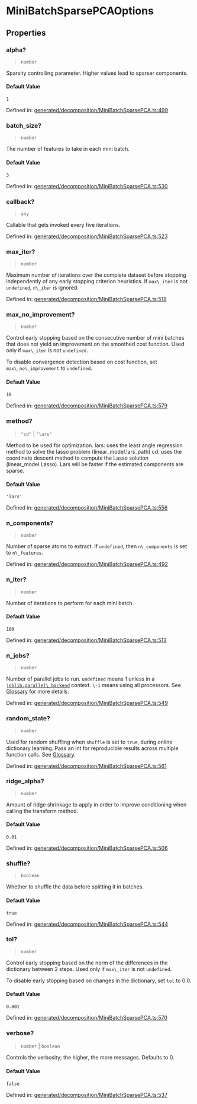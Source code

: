 # MiniBatchSparsePCAOptions

## Properties

### alpha?

> `number`

Sparsity controlling parameter. Higher values lead to sparser components.

#### Default Value

`1`

Defined in:  [generated/decomposition/MiniBatchSparsePCA.ts:499](https://github.com/transitive-bullshit/scikit-learn-ts/blob/b59c1ff/packages/sklearn/src/generated/decomposition/MiniBatchSparsePCA.ts#L499)

### batch\_size?

> `number`

The number of features to take in each mini batch.

#### Default Value

`3`

Defined in:  [generated/decomposition/MiniBatchSparsePCA.ts:530](https://github.com/transitive-bullshit/scikit-learn-ts/blob/b59c1ff/packages/sklearn/src/generated/decomposition/MiniBatchSparsePCA.ts#L530)

### callback?

> `any`

Callable that gets invoked every five iterations.

Defined in:  [generated/decomposition/MiniBatchSparsePCA.ts:523](https://github.com/transitive-bullshit/scikit-learn-ts/blob/b59c1ff/packages/sklearn/src/generated/decomposition/MiniBatchSparsePCA.ts#L523)

### max\_iter?

> `number`

Maximum number of iterations over the complete dataset before stopping independently of any early stopping criterion heuristics. If `max\_iter` is not `undefined`, `n\_iter` is ignored.

Defined in:  [generated/decomposition/MiniBatchSparsePCA.ts:518](https://github.com/transitive-bullshit/scikit-learn-ts/blob/b59c1ff/packages/sklearn/src/generated/decomposition/MiniBatchSparsePCA.ts#L518)

### max\_no\_improvement?

> `number`

Control early stopping based on the consecutive number of mini batches that does not yield an improvement on the smoothed cost function. Used only if `max\_iter` is not `undefined`.

To disable convergence detection based on cost function, set `max\_no\_improvement` to `undefined`.

#### Default Value

`10`

Defined in:  [generated/decomposition/MiniBatchSparsePCA.ts:579](https://github.com/transitive-bullshit/scikit-learn-ts/blob/b59c1ff/packages/sklearn/src/generated/decomposition/MiniBatchSparsePCA.ts#L579)

### method?

> `"cd"` \| `"lars"`

Method to be used for optimization. lars: uses the least angle regression method to solve the lasso problem (linear\_model.lars\_path) cd: uses the coordinate descent method to compute the Lasso solution (linear\_model.Lasso). Lars will be faster if the estimated components are sparse.

#### Default Value

`'lars'`

Defined in:  [generated/decomposition/MiniBatchSparsePCA.ts:556](https://github.com/transitive-bullshit/scikit-learn-ts/blob/b59c1ff/packages/sklearn/src/generated/decomposition/MiniBatchSparsePCA.ts#L556)

### n\_components?

> `number`

Number of sparse atoms to extract. If `undefined`, then `n\_components` is set to `n\_features`.

Defined in:  [generated/decomposition/MiniBatchSparsePCA.ts:492](https://github.com/transitive-bullshit/scikit-learn-ts/blob/b59c1ff/packages/sklearn/src/generated/decomposition/MiniBatchSparsePCA.ts#L492)

### n\_iter?

> `number`

Number of iterations to perform for each mini batch.

#### Default Value

`100`

Defined in:  [generated/decomposition/MiniBatchSparsePCA.ts:513](https://github.com/transitive-bullshit/scikit-learn-ts/blob/b59c1ff/packages/sklearn/src/generated/decomposition/MiniBatchSparsePCA.ts#L513)

### n\_jobs?

> `number`

Number of parallel jobs to run. `undefined` means 1 unless in a [`joblib.parallel\_backend`](https://joblib.readthedocs.io/en/latest/parallel.html#joblib.parallel_backend "(in joblib v1.3.0.dev0)") context. `\-1` means using all processors. See [Glossary](../../glossary.html#term-n_jobs) for more details.

Defined in:  [generated/decomposition/MiniBatchSparsePCA.ts:549](https://github.com/transitive-bullshit/scikit-learn-ts/blob/b59c1ff/packages/sklearn/src/generated/decomposition/MiniBatchSparsePCA.ts#L549)

### random\_state?

> `number`

Used for random shuffling when `shuffle` is set to `true`, during online dictionary learning. Pass an int for reproducible results across multiple function calls. See [Glossary](../../glossary.html#term-random_state).

Defined in:  [generated/decomposition/MiniBatchSparsePCA.ts:561](https://github.com/transitive-bullshit/scikit-learn-ts/blob/b59c1ff/packages/sklearn/src/generated/decomposition/MiniBatchSparsePCA.ts#L561)

### ridge\_alpha?

> `number`

Amount of ridge shrinkage to apply in order to improve conditioning when calling the transform method.

#### Default Value

`0.01`

Defined in:  [generated/decomposition/MiniBatchSparsePCA.ts:506](https://github.com/transitive-bullshit/scikit-learn-ts/blob/b59c1ff/packages/sklearn/src/generated/decomposition/MiniBatchSparsePCA.ts#L506)

### shuffle?

> `boolean`

Whether to shuffle the data before splitting it in batches.

#### Default Value

`true`

Defined in:  [generated/decomposition/MiniBatchSparsePCA.ts:544](https://github.com/transitive-bullshit/scikit-learn-ts/blob/b59c1ff/packages/sklearn/src/generated/decomposition/MiniBatchSparsePCA.ts#L544)

### tol?

> `number`

Control early stopping based on the norm of the differences in the dictionary between 2 steps. Used only if `max\_iter` is not `undefined`.

To disable early stopping based on changes in the dictionary, set `tol` to 0.0.

#### Default Value

`0.001`

Defined in:  [generated/decomposition/MiniBatchSparsePCA.ts:570](https://github.com/transitive-bullshit/scikit-learn-ts/blob/b59c1ff/packages/sklearn/src/generated/decomposition/MiniBatchSparsePCA.ts#L570)

### verbose?

> `number` \| `boolean`

Controls the verbosity; the higher, the more messages. Defaults to 0.

#### Default Value

`false`

Defined in:  [generated/decomposition/MiniBatchSparsePCA.ts:537](https://github.com/transitive-bullshit/scikit-learn-ts/blob/b59c1ff/packages/sklearn/src/generated/decomposition/MiniBatchSparsePCA.ts#L537)
